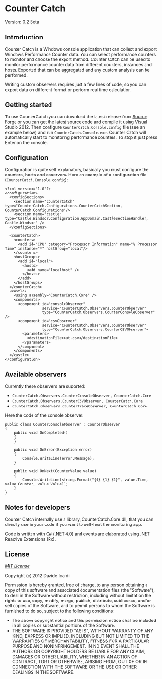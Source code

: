 Counter Catch
=============

Version: 0.2 Beta

Introduction
------------

Counter Catch is a Windows console application that can collect and export Windows Performance Counter data. You can select performance counters to monitor and choose the export method.
Counter Catch can be used to monitor performance counter data from different counters, instances and hosts. Exported that can be aggregated and any custom analysis can be performed.

Writing custom observers requires just a few lines of code, so you can export data on different format or perform real time calculation.

Getting started
---------------

To use CounterCatch you can download the latest release from [Source Forge] or you can get the latest source code and compile it using Visual Studio 2012. 
Then configure `CounterCatch.Console.config` file (see an example below) and run `CounterCatch.Console.exe`.
Counter Catch will automatically start to monitoring performance counters. To stop it just press Enter on the console.

Configuration
---------------

Configuration is quite self explanatory, basically you must configure the counters, hosts and observers.
Here an example of a configuration file (`CounterCatch.Console.config`):

	<?xml version="1.0"?>
	<configuration>
	  <configSections>
		<section name="counterCatch" type="CounterCatch.Configurations.CounterCatchSection, CounterCatch.Configurations"/>
		<section name="castle" type="Castle.Windsor.Configuration.AppDomain.CastleSectionHandler, Castle.Windsor" />
	  </configSections>

	  <counterCatch>
		<counters>
		  <add id="CPU" category="Processor Information" name="% Processor Time" instance="*" hostGroup="local"/>
		</counters>
		<hostGroups>
		  <add id="local">
			<hosts>
			  <add name="localhost" />
			</hosts>
		  </add>
		</hostGroups>
	  </counterCatch>
	  <castle>
		<using assembly="CounterCatch.Core" />
		<components>
		  <component id="consoleObserver"
					 service="CounterCatch.Observers.CounterObserver"
					 type="CounterCatch.Observers.CounterConsoleObserver" />
		  <component id="csvObserver"
					 service="CounterCatch.Observers.CounterObserver"
					 type="CounterCatch.Observers.CounterCSVObserver">
			<parameters>
			  <destinationFile>out.csv</destinationFile>
			</parameters>
		  </component>
		</components>
	  </castle>
	</configuration>

Available observers
-------------------

Currently these observers are suported:

- `CounterCatch.Observers.CounterConsoleObserver, CounterCatch.Core`
- `CounterCatch.Observers.CounterCSVObserver, CounterCatch.Core`
- `CounterCatch.Observers.CounterTraceObserver, CounterCatch.Core`

Here the code of the console observer:

    public class CounterConsoleObserver : CounterObserver
    {
        public void OnCompleted()
        {
        }

        public void OnError(Exception error)
        {
            Console.WriteLine(error.Message);
        }

        public void OnNext(CounterValue value)
        {
            Console.WriteLine(string.Format("{0} {1} {2}", value.Time, value.Counter, value.Value));
        }
    }

Notes for developers
--------------------

Counter Catch internally use a library, CounterCatch.Core.dll, that you can directly use in your code if you want to self-host the monitoring app. 

Code is written with C# (.NET 4.0) and events are elaborated using .NET Reactive Extensions (Rx).

License
-------

*[MIT License]* 

Copyright (c) 2012 Davide Icardi

Permission is hereby granted, free of charge, to any person obtaining a copy of this software and associated documentation files (the "Software"), to deal in the Software without restriction, including without limitation the rights to use, copy, modify, merge, publish, distribute, sublicense, and/or sell copies of the Software, and to permit persons to whom the Software is furnished to do so, subject to the following conditions:
- The above copyright notice and this permission notice shall be included in all copies or substantial portions of the Software.
- THE SOFTWARE IS PROVIDED "AS IS", WITHOUT WARRANTY OF ANY KIND, EXPRESS OR IMPLIED, INCLUDING BUT NOT LIMITED TO THE WARRANTIES OF MERCHANTABILITY, FITNESS FOR A PARTICULAR PURPOSE AND NONINFRINGEMENT. IN NO EVENT SHALL THE AUTHORS OR COPYRIGHT HOLDERS BE LIABLE FOR ANY CLAIM, DAMAGES OR OTHER LIABILITY, WHETHER IN AN ACTION OF CONTRACT, TORT OR OTHERWISE, ARISING FROM, OUT OF OR IN CONNECTION WITH THE SOFTWARE OR THE USE OR OTHER DEALINGS IN THE SOFTWARE.



[MIT License]: http://opensource.org/licenses/mit-license.php
[Source Forge]: https://sourceforge.net/projects/countercatch/files/
